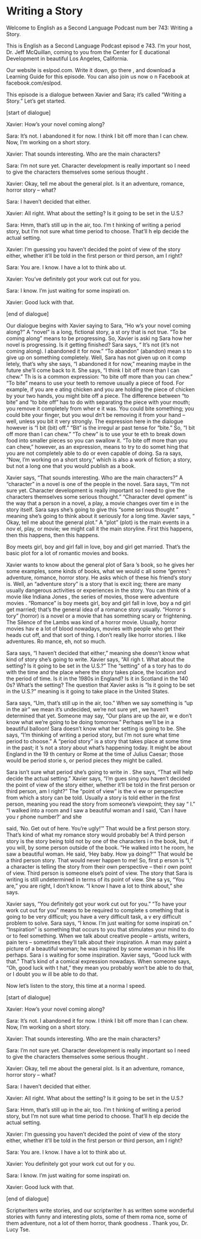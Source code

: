 # Writing a Story

Welcome to English as a Second Language Podcast num ber 743: Writing a Story.

This is English as a Second Language Podcast episod e 743.  I’m your host, Dr. Jeff McQuillan, coming to you from the Center for E ducational Development in beautiful Los Angeles, California.

Our website is eslpod.com.  Write it down, go there , and download a Learning Guide for this episode.  You can also join us now o n Facebook at facebook.com/eslpod.

This episode is a dialogue between Xavier and Sara;  it’s called “Writing a Story.” Let’s get started.

[start of dialogue]

Xavier:  How’s your novel coming along?

Sara:  It’s not.  I abandoned it for now.  I think I bit off more than I can chew. Now, I’m working on a short story.

Xavier:  That sounds interesting.  Who are the main  characters?

Sara:  I’m not sure yet.  Character development is really important so I need to give the characters themselves some serious thought .

Xavier:  Okay, tell me about the general plot.  Is it an adventure, romance, horror story – what?

Sara:  I haven’t decided that either.

Xavier:  All right.  What about the setting?  Is it  going to be set in the U.S.?

Sara:  Hmm, that’s still up in the air, too.  I’m t hinking of writing a period story, but I’m not sure what time period to choose.  That’ll h elp decide the actual setting.

Xavier:  I’m guessing you haven’t decided the point  of view of the story either, whether it’ll be told in the first person or third person, am I right?

Sara:  You are.  I know.  I have a lot to think abo ut.

 Xavier:  You’ve definitely got your work cut out for you.

Sara:  I know.  I’m just waiting for some inspirati on.

Xavier:  Good luck with that.

[end of dialogue]

Our dialogue begins with Xavier saying to Sara, “Ho w’s your novel coming along?”  A “novel” is a long, fictional story, a st ory that is not true.  “To be coming along” means to be progressing.  So, Xavier is aski ng Sara how her novel is progressing.  Is it getting finished?  Sara says, “ It’s not (it’s not coming along).  I abandoned it for now.”  “To abandon” (abandon) mean s to give up on something completely.  Well, Sara has not given up on it comp letely, that’s why she says, “I abandoned it for now,” meaning maybe in the future she’ll come back to it.  She says, “I think I bit off more than I can chew.”  Th is is a common expression: “to bite off more than you can chew.”  “To bite” means to use your teeth to remove usually a piece of food.  For example, if you are e ating chicken and you are holding the piece of chicken by your two hands, you  might bite off a piece.  The difference between “to bite” and “to bite off” has to do with separating the piece with your mouth; you remove it completely from wher e it was.  You could bite something; you could bite your finger, but you woul dn’t be removing it from your hand – well, unless you bit it very strongly.  The expression here in the dialogue however is “I bit (bit) off.”  “Bit” is the irregul ar past tense for “bite.”  So, “I bit off more than I can chew.”  “To chew” is to use your te eth to break down food into smaller pieces so you can swallow it.  “To bite off  more than you can chew,” however, as an expression, means to try to do somet hing that you are not completely able to do or even capable of doing.  Sa ra says, “Now, I’m working on a short story,” which is also a work of fiction; a story, but not a long one that you would publish as a book.

Xavier says, “That sounds interesting.  Who are the  main characters?”  A “character” in a novel is one of the people in the novel.  Sara says, “I’m not sure yet.  Character development is really important so I need to give the characters themselves some serious thought.”  “Character devel opment” is the way that a person in a novel, a play, a movie changes over tim e in the story itself.  Sara says she’s going to give this “some serious thought ” meaning she’s going to think about it seriously for a long time.  Xavier says, “ Okay, tell me about the general plot.”  A “plot” (plot) is the main events in a nov el, play, or movie; we might call it the main storyline.  First this happens, then this happens, then this happens.

Boy meets girl, boy and girl fall in love, boy and girl get married.  That’s the basic plot for a lot of romantic movies and books.

Xavier wants to know about the general plot of Sara ’s book, so he gives her some examples, some kinds of books, what we would c all some “genres”: adventure, romance, horror story.  He asks which of  these his friend’s story is. Well, an “adventure story” is a story that is excit ing; there are many usually dangerous activities or experiences in the story.  You can think of a movie like Indiana Jones , the series of movies, those were adventure movies .  “Romance” is boy meets girl, boy and girl fall in love, boy a nd girl get married; that’s the general idea of a romance story usually.  “Horror s tory” (horror) is a novel or a movie that has something scary or frightening.  The  Silence of the Lambs  was kind of a horror movie.  Usually, horror movies hav e a lot of blood nowadays, movies with people who get their heads cut off, and  that sort of thing.  I don’t really like horror stories.  I like adventures.  Ro mance, eh, not so much.

Sara says, “I haven’t decided that either,” meaning  she doesn’t know what kind of story she’s going to write.  Xavier says, “All righ t.  What about the setting?  Is it going to be set in the U.S.?”  The “setting” of a s tory has to do with the time and the place where the story takes place, the location  and the period of time.  Is it in the 1980s in England?  Is it in Scotland in the 140 0s?  What’s the setting?  The question that Xavier asks is “Is it going to be set  in the U.S.?” meaning is it going to take place in the United States.

Sara says, “Um, that’s still up in the air, too.”  When we say something is “up in the air” we mean it’s undecided, we’re not sure yet , we haven’t determined that yet.  Someone may say, “Our plans are up the air, w e don’t know what we’re going to be doing tomorrow.”  Perhaps we’ll be in a  beautiful balloon!  Sara doesn’t know what her setting is going to be.  She says, “I’m thinking of writing a period story, but I’m not sure what time period to choose.”  A “period story” is a story that takes place at some time in the past; it ’s not a story about what’s happening today.  It might be about England in the 19 th  century or Rome at the time of Julius Caesar; those would be period storie s, or period pieces they might be called.

Sara isn’t sure what period she’s going to write in .  She says, “That will help decide the actual setting.”  Xavier says, “I’m gues sing you haven’t decided the point of view of the story either, whether it’ll be  told in the first person or third person, am I right?”  The “point of view” is the vi ew or perspective from which a story can be told.  Usually a story is told either in the first person, meaning you read the story from someone’s viewpoint; they say “ I.”  “I walked into a room and I saw a beautiful woman and I said, ‘Can I have you r phone number?’ and she

said, ‘No.  Get out of here.  You’re ugly!’”  That would be a first person story. That’s kind of what my romance story would probably  be!  A third person story is the story being told not by one of the characters i n the book, but, if you will, by some person outside of the book.  “He walked into t he room, he saw a beautiful woman.  He said, ‘Hey baby.  How ya doing?’”  That would be a third person story.  That would never happen to me!  So, first p erson is “I,” a character is telling the story from their own perspective – thei r own point of view.  Third person is someone else’s point of view.  The story that Sara is writing is still undetermined in terms of its point of view.  She sa ys, “You are,” you are right, I don’t know.  “I know I have a lot to think about,” she says.

Xavier says, “You definitely got your work cut out for you.”  “To have your work cut out for you” means to be required to complete s omething that is going to be very difficult; you have a very difficult task, a v ery difficult problem to solve.  Sara says, “I know.  I’m just waiting for some inspirati on.”  “Inspiration” is something that occurs to you that stimulates your mind to do or to feel something.  When we talk about creative people – artists, writers, pain ters – sometimes they’ll talk about their inspiration.  A man may paint a picture  of a beautiful woman; he was inspired by some woman in his life perhaps.  Sara i s waiting for some inspiration. Xavier says, “Good luck with that.”  That’s kind of  a comical expression nowadays.  When someone says, “Oh, good luck with t hat,” they mean you probably won’t be able to do that, or I doubt you w ill be able to do that.

Now let’s listen to the story, this time at a norma l speed.

[start of dialogue]

Xavier:  How’s your novel coming along?

Sara:  It’s not.  I abandoned it for now.  I think I bit off more than I can chew. Now, I’m working on a short story.

Xavier:  That sounds interesting.  Who are the main  characters?

Sara:  I’m not sure yet.  Character development is really important so I need to give the characters themselves some serious thought .

Xavier:  Okay, tell me about the general plot.  Is it an adventure, romance, horror story – what?

Sara:  I haven’t decided that either.

Xavier:  All right.  What about the setting?  Is it  going to be set in the U.S.?

Sara:  Hmm, that’s still up in the air, too.  I’m t hinking of writing a period story, but I’m not sure what time period to choose.  That’ll h elp decide the actual setting.

Xavier:  I’m guessing you haven’t decided the point  of view of the story either, whether it’ll be told in the first person or third person, am I right?

Sara:  You are.  I know.  I have a lot to think abo ut.

Xavier:  You definitely got your work cut out for y ou.

Sara:  I know.  I’m just waiting for some inspirati on.

Xavier:  Good luck with that.

[end of dialogue]

Scriptwriters write stories, and our scriptwriter h as written some wonderful stories with funny and interesting plots, some of them roma nce, some of them adventure, not a lot of them horror, thank goodness .  Thank you, Dr. Lucy Tse.





